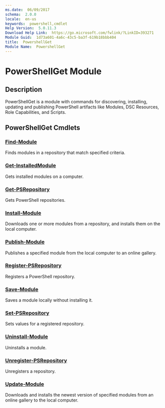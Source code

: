 ```yaml
---
ms.date:  06/09/2017
schema:  2.0.0
locale:  en-us
keywords:  powershell,cmdlet
Help Version:  5.0.11.3
Download Help Link:  https://go.microsoft.com/fwlink/?LinkID=393271
Module Guid:  1d73a601-4a6c-43c5-ba3f-619b18bbb404
title:  PowershellGet
Module Name:  PowershellGet
---
```

# PowerShellGet Module

## Description

PowerShellGet is a module with commands for discovering, installing, updating and publishing
PowerShell artifacts like Modules, DSC Resources, Role Capabilities, and Scripts.

## PowerShellGet Cmdlets

### [Find-Module](Find-Module.md)
Finds modules in a repository that match specified criteria.

### [Get-InstalledModule](Get-InstalledModule.md)
Gets installed modules on a computer.

### [Get-PSRepository](Get-PSRepository.md)
Gets PowerShell repositories.

### [Install-Module](Install-Module.md)
Downloads one or more modules from a repository, and installs them on the local computer.

### [Publish-Module](Publish-Module.md)
Publishes a specified module from the local computer to an online gallery.

### [Register-PSRepository](Register-PSRepository.md)
Registers a PowerShell repository.

### [Save-Module](Save-Module.md)
Saves a module locally without installing it.

### [Set-PSRepository](Set-PSRepository.md)
Sets values for a registered repository.

### [Uninstall-Module](Uninstall-Module.md)
Uninstalls a module.

### [Unregister-PSRepository](Unregister-PSRepository.md)
Unregisters a repository.

### [Update-Module](Update-Module.md)
Downloads and installs the newest version of specified modules from an online gallery to the local
computer.


